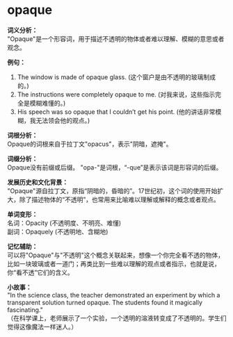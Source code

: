 # opaque

**词义分析：**  
"Opaque"是一个形容词，用于描述不透明的物体或者难以理解、模糊的意思或者观念。

  

**例句：**

  

1.  The window is made of opaque glass. (这个窗户是由不透明的玻璃制成的。)
2.  The instructions were completely opaque to me. (对我来说，这些指示完全是模糊难懂的。)
3.  His speech was so opaque that I couldn’t get his point. (他的讲话非常模糊，我无法领会他的观点。)

  

**词根分析：**  
Opaque的词根来自于拉丁文"opacus"，表示"阴暗，遮掩"。

  

**词缀分析：**  
Opaque没有前缀或后缀。 "opa-"是词根，“-que”是表示该词是形容词的后缀。

  

**发展历史和文化背景：**  
"Opaque"源自拉丁文，原指“阴暗的，昏暗的”。17世纪初，这个词的使用开始扩大，除了描述物体的“不透明”，也常用来比喻难以理解或解释的概念或者观点。

  

**单词变形：**  
名词：Opacity (不透明度、不明亮、难懂)  
副词：Opaquely (不透明地、含糊地)

  

**记忆辅助：**  
可以将"Opaque"与"不透明"这个概念关联起来，想像一个你完全看不透的物体，比如一块玻璃或者一道门；再类比到一些难以理解的观点或者指示，也就是说，你“看不透”它们的含义。

  

**小故事：**  
"In the science class, the teacher demonstrated an experiment by which a transparent solution turned opaque. The students found it magically fascinating."  
（在科学课上，老师展示了一个实验，一个透明的溶液转变成了不透明的。学生们觉得这像魔法一样迷人。）

